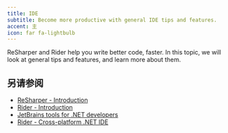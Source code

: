 ```yaml
---
title: IDE
subtitle: Become more productive with general IDE tips and features.
accent: 主
icon: far fa-lightbulb
---
```


ReSharper and Rider help you write better code, faster. In this topic, we will look at general tips and features, and learn more about them.

## 另请参阅
- [ReSharper - Introduction](https://www.jetbrains.com/help/resharper/Introduction__Index.html)
- [Rider - Introduction](https://www.jetbrains.com/help/rider/Introduction__Index.html)
- [JetBrains tools for .NET developers](https://www.jetbrains.com/dotnet/)
- [Rider - Cross-platform .NET IDE](https://www.jetbrains.com/rider/)
